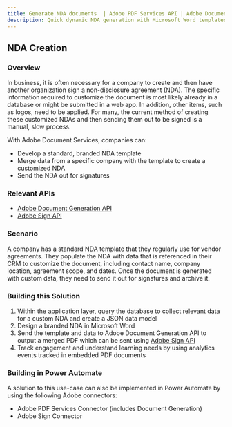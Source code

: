 ```yaml
---
title: Generate NDA documents  | Adobe PDF Services API | Adobe Document Services
description: Quick dynamic NDA generation with Microsoft Word templates and your data. Our PDF Services API helps you create, convert, OCR PDFs and more. Free 6-month trial. Learn more today.
---
```


## NDA Creation

### Overview

In business, it is often necessary for a company to create and then have another organization sign a non-disclosure agreement (NDA). The specific information required to customize the document is most likely already in a database or might be submitted in a web app. In addition, other items, such as logos, need to be applied. For many, the current method of creating these customized NDAs and then sending them out to be signed is a manual, slow process.

With Adobe Document Services, companies can:

* Develop a standard, branded NDA template
* Merge data from a specific company with the template to create a customized NDA
* Send the NDA out for signatures

### Relevant APIs

* [Adobe Document Generation API](/src/pages/apis/doc-generation.md)
* [Adobe Sign API](https://www.adobe.io/apis/documentcloud/sign.html)

### Scenario

A company has a standard NDA template that they regularly use for vendor agreements. They populate the NDA with data that is referenced in their CRM to customize the document, including contact name, company location, agreement scope, and dates. Once the document is generated with custom data, they need to send it out for signatures and archive it.

### Building this Solution

1. Within the application layer, query the database to collect relevant data for a custom NDA and create a JSON data model
2. Design a branded NDA in Microsoft Word
3. Send the template and data to Adobe Document Generation API to output a merged PDF which can be sent using [Adobe Sign API](https://www.adobe.io/apis/documentcloud/sign.html)
4. Track engagement and understand learning needs by using analytics events tracked in embedded PDF documents

### Building in Power Automate

A solution to this use-case can also be implemented in Power Automate by using the following Adobe connectors:

* Adobe PDF Services Connector (includes Document Generation)
* Adobe Sign Connector
